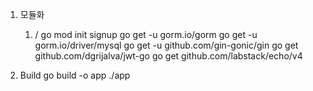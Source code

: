 1. 모듈화 
    1) / 
        go mod init signup
        go get -u gorm.io/gorm
        go get -u gorm.io/driver/mysql
        go get -u github.com/gin-gonic/gin
        go get github.com/dgrijalva/jwt-go
        go get github.com/labstack/echo/v4

2. Build
    go build -o app
    ./app 
